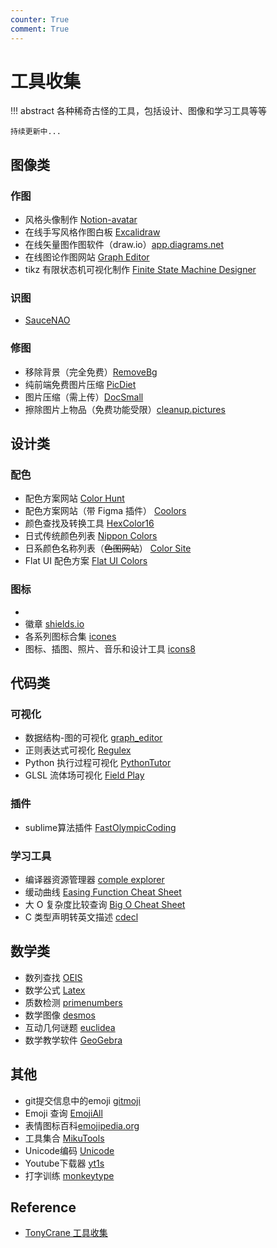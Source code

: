 ```yaml
---
counter: True
comment: True
---
```


# 工具收集

!!! abstract
    各种稀奇古怪的工具，包括设计、图像和学习工具等等

    持续更新中...

<style>
.md-typeset a:is(:focus,:hover) {
    opacity: 1;
}
.md-typeset a {
    color: var(--md-accent-fg-color);
    opacity: 0.8;
}
</style>

## 图像类

### 作图

- 风格头像制作 [Notion-avatar](https://notion-avatar.vercel.app/zh)
- 在线手写风格作图白板 [Excalidraw](https://excalidraw.com/)
- 在线矢量图作图软件（draw.io）[app.diagrams.net](https://app.diagrams.net/)
- 在线图论作图网站 [Graph Editor](https://csacademy.com/app/graph_editor/)
- tikz 有限状态机可视化制作 [Finite State Machine Designer](https://madebyevan.com/fsm/)

### 识图

- [SauceNAO](https://saucenao.com/)

### 修图

- 移除背景（完全免费）[RemoveBg](https://www.remove.bg/)
- 纯前端免费图片压缩 [PicDiet](https://www.picdiet.com/zh-cn)
- 图片压缩（需上传）[DocSmall](https://docsmall.com/image-compress)
- 擦除图片上物品（免费功能受限）[cleanup.pictures](https://cleanup.pictures/)

## 设计类

### 配色

- 配色方案网站 [Color Hunt](https://colorhunt.co/)
- 配色方案网站（带 Figma 插件） [Coolors](https://coolors.co/)
- 颜色查找及转换工具 [HexColor16](https://hexcolor16.com/)
- 日式传统颜色列表 [Nippon Colors](https://nipponcolors.com/)
- 日系颜色名称列表（~~色图网站~~） [Color Site](https://colorsite.librian.net/)
- Flat UI 配色方案 [Flat UI Colors](https://flatuicolors.com/)

### 图标

- 
- 徽章 [shields.io](https://shields.io/)
- 各系列图标合集 [icones](https://icones.netlify.app/)
- 图标、插图、照片、音乐和设计工具 [icons8](https://icons8.com/)

## 代码类

### 可视化

- 数据结构-图的可视化 [graph_editor](https://csacademy.com/app/graph_editor/)
- 正则表达式可视化 [Regulex](https://jex.im/regulex/)
- Python 执行过程可视化 [PythonTutor](https://pythontutor.com/visualize.html#mode=edit)
- GLSL 流体场可视化 [Field Play](https://anvaka.github.io/fieldplay/)

### 插件

- sublime算法插件 [FastOlympicCoding](https://codeforces.com/blog/entry/91409)

### 学习工具

- 编译器资源管理器 [comple explorer](https://gcc.godbolt.org/)
- 缓动曲线 [Easing Function Cheat Sheet](https://easings.net/)
- 大 O 复杂度比较查询 [Big O Cheat Sheet](https://www.bigocheatsheet.com/)
- C 类型声明转英文描述 [cdecl](https://cdecl.org/)

## 数学类

- 数列查找 [OEIS](http://oeis.org/)
- 数学公式 [Latex](https://www.latexlive.com/)
- 质数检测 [primenumbers](https://zh.numberempire.com/primenumbers.php)
- 数学图像 [desmos](https://www.desmos.com/calculator?lang=zh-CN)
- 互动几何谜题 [euclidea](https://www.euclidea.xyz/en/game/packs/Alpha)
- 数学教学软件 [GeoGebra](https://www.geogebra.org/)

## 其他

- git提交信息中的emoji [gitmoji](https://gitmoji.js.org/)
- Emoji 查询 [EmojiAll](https://www.emojiall.com/zh-hans)
- 表情图标百科[emojipedia.org](https://emojipedia.org/zh)
- 工具集合 [MikuTools](https://tools.miku.ac/)
- Unicode编码 [Unicode](https://home.unicode.org/)
- Youtube下载器 [yt1s](https://yt1s.com/zh-tw19)
- 打字训练 [monkeytype](https://monkeytype.com/)

## Reference

- [TonyCrane 工具收集](https://note.tonycrane.cc/cs/tools/toolbox/)
